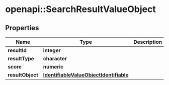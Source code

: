 # openapi::SearchResultValueObject


## Properties
Name | Type | Description | Notes
------------ | ------------- | ------------- | -------------
**resultId** | **integer** |  | [optional] 
**resultType** | **character** |  | [optional] 
**score** | **numeric** |  | [optional] 
**resultObject** | [**IdentifiableValueObjectIdentifiable**](IdentifiableValueObjectIdentifiable.md) |  | [optional] 


